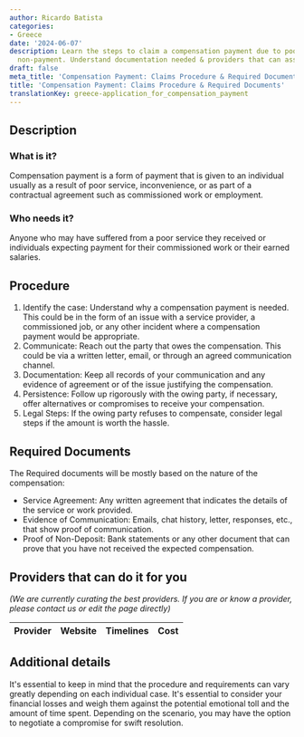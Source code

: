 ```yaml
---
author: Ricardo Batista
categories:
- Greece
date: '2024-06-07'
description: Learn the steps to claim a compensation payment due to poor service or
  non-payment. Understand documentation needed & providers that can assist you.
draft: false
meta_title: 'Compensation Payment: Claims Procedure & Required Documents'
title: 'Compensation Payment: Claims Procedure & Required Documents'
translationKey: greece-application_for_compensation_payment
---
```



## Description
### What is it?
Compensation payment is a form of payment that is given to an individual usually as a result of poor service, inconvenience, or as part of a contractual agreement such as commissioned work or employment. 

### Who needs it?
Anyone who may have suffered from a poor service they received or individuals expecting payment for their commissioned work or their earned salaries.

## Procedure
1. Identify the case: Understand why a compensation payment is needed. This could be in the form of an issue with a service provider, a commissioned job, or any other incident where a compensation payment would be appropriate.
2. Communicate: Reach out the party that owes the compensation. This could be via a written letter, email, or through an agreed communication channel. 
3. Documentation: Keep all records of your communication and any evidence of agreement or of the issue justifying the compensation.
4. Persistence: Follow up rigorously with the owing party, if necessary, offer alternatives or compromises to receive your compensation.
5. Legal Steps: If the owing party refuses to compensate, consider legal steps if the amount is worth the hassle.

## Required Documents
The Required documents will be mostly based on the nature of the compensation:
- Service Agreement: Any written agreement that indicates the details of the service or work provided.
- Evidence of Communication: Emails, chat history, letter, responses, etc., that show proof of communication.
- Proof of Non-Deposit: Bank statements or any other document that can prove that you have not received the expected compensation.

## Providers that can do it for you

_(We are currently curating the best providers. If you are or know a provider, please contact us or edit the page directly)_

| Provider        |     Website     |     Timelines    |       Cost      |
| --------------- | --------------- |  :-------------: | :-------------: |

## Additional details
It's essential to keep in mind that the procedure and requirements can vary greatly depending on each individual case. It's essential to consider your financial losses and weigh them against the potential emotional toll and the amount of time spent. Depending on the scenario, you may have the option to negotiate a compromise for swift resolution.